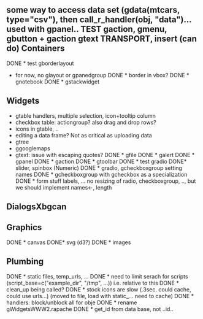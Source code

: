 some way to access data set (gdata(mtcars, type="csv"), then call_r_handler(obj, "data")... used with gpanel.. 
TEST gaction, gmenu, gbutton + gaction
gtext TRANSPORT, insert (can do)
Containers
-----------
DONE * test gborderlayout
* for now, no glayout or gpanedgroup
DONE * border in vbox?
DONE * gnotebook
DONE * gstackwidget


Widgets
-------


* gtable handlers, multiple selection, icon+tooltip column
* checkbox table: actiongroup? also drag and drop rows?
* icons in gtable, ..
* editing a data frame? Not as critical as uploading data
* gtree
* ggooglemaps
* gtext: issue with escaping quotes?
DONE * gfile 
DONE * galert 
DONE * gpanel
DONE * gaction
DONE * gtoolbar
DONE * test gradio
DONE* slider, spinbox (Numeric)
DONE * gradio, gcheckboxgroup setting names
DONE * gcheckboxgroup with gcheckbox as a specialization
DONE * form stuff labels, ... no resizing of radio, checkboxgroup, .., but we should implement names<-, length

DialogsXbgcan
-------


Graphics
--------
DONE * canvas
DONE* svg (d3?)
DONE * images

Plumbing
--------
DONE * static files, temp_urls, ...
DONE * need to limit serach for scripts (script_base=c("example_dir", "/tmp", ...)) i.e. relative to this
DONE * clean_up being called?
DONE * stock icons are slow (.3sec. could cache, could use urls...) (moved to file, load with static_... need to cache)
DONE * handlers: block/unblock all for obje
DONE * rename gWidgetsWWW2.rapache
DONE * get_id from data base, not ..id..



